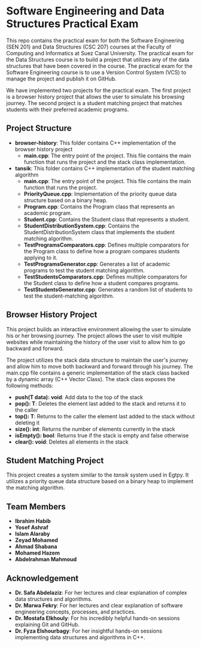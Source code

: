 # Software Engineering and Data Structures Practical Exam

This repo contains the practical exam for both the Software Engineering (SEN 201) and Data Structures (CSC 207) courses at the Faculty of Computing and Informatics at Suez Canal University. The practical exam for the Data Structures course is to build a project that utilizes any of the data structures that have been covered in the course. The practical exam for the Software Engineering course is to use a Version Control System (VCS) to manage the project and publish it on GitHub.

We have implemented two projects for the practical exam. The first project is a browser history project that allows the user to simulate his browsing journey. The second project is a student matching project that matches students with their preferred academic programs.

## Project Structure

- **browser-history**: This folder contains C++ implementation of the browser history project
  - **main.cpp**: The entry point of the project. This file contains the main function that runs the project and the stack class implementation.
- **tansik**: This folder contains C++ implementation of the student matching algorithm
  - **main.cpp**: The entry point of the project. This file contains the main function that runs the project.
  - **PriorityQueue.cpp**: Implementation of the priority queue data structure based on a binary heap.
  - **Program.cpp**: Contains the Program class that represents an academic program.
  - **Student.cpp**: Contains the Student class that represents a student.
  - **StudentDistributionSystem.cpp**: Contains the StudentDistributionSystem class that implements the student matching algorithm.
  - **TestProgramsComparators.cpp**: Defines multiple comparators for the Program class to define how a program compares students applying to it.
  - **TestProgramsGenerator.cpp**: Generates a list of academic programs to test the student matching algorithm.
  - **TestStudentsComparators.cpp**: Defines multiple comparators for the Student class to define how a student compares programs.
  - **TestStudentsGenerator.cpp**: Generates a random list of students to test the student-matching algorithm.

## Browser History Project

This project builds an interactive environment allowing the user to simulate his or her browsing journey. The project allows the user to visit multiple websites while maintaining the history of the user visit to allow him to go backward and forward.

The project utilizes the stack data structure to maintain the user's journey and allow him to move both backward and forward through his journey. The main.cpp file contains a generic implementation of the stack class backed by a dynamic array (C++ Vector Class). The stack class exposes the following methods:

- **push(T data): void**:  Add data to the top of the stack
- **pop(): T**: Deletes the element last added to the stack and returns it to the caller
- **top(): T**: Returns to the caller the element last added to the stack without deleting it
- **size(): int**: Returns the number of elements currently in the stack
- **isEmpty(): bool**: Returns true if the stack is empty and false otherwise
- **clear(): void**: Deletes all elements in the stack

## Student Matching Project

This project creates a system similar to the *tansik* system used in Egtpy. It utilizes a priority queue data structure based on a binary heap to implement the matching algorithm.

## Team Members

- **Ibrahim Habib**
- **Yosef Ashraf**
- **Islam Alaraby**
- **Zeyad Mohamed**
- **Ahmad Shabana**
- **Mohamed Hazem**
- **Abdelrahman Mahmoud**

## Acknowledgement

- **Dr. Safa Abdelaziz**: For her lectures and clear explanation of complex data structures and algorithms.
- **Dr. Marwa Fekry**: For her lectures and clear explanation of software engineering concepts, processes, and practices.
- **Dr. Mostafa Elkhouly**: For his incredibly helpful hands-on sessions explaining Git and GitHub.
- **Dr. Fyza Elshourbagy**: For her insightful hands-on sessions implementing data structures and algorithms in C++.
